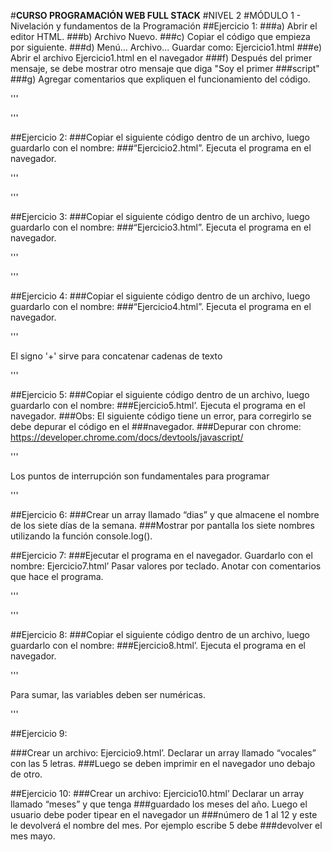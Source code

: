 #**CURSO PROGRAMACIÓN WEB FULL STACK**
#NIVEL 2
#MÓDULO 1 - Nivelación y fundamentos de la Programación
##Ejercicio 1:
###a) Abrir el editor HTML.
###b) Archivo Nuevo.
###c) Copiar el código que empieza por <!DOCTYPE html> siguiente.
###d) Menú... Archivo... Guardar como: Ejercicio1.html
###e) Abrir el archivo Ejercicio1.html en el navegador
###f) Después del primer mensaje, se debe mostrar otro mensaje que diga "Soy el primer
###script"
###g) Agregar comentarios que expliquen el funcionamiento del código.

'''<!DOCTYPE html>
<html>
<head>
<title>Ejercicio 1 </title>
</head>
<body>
<script>
document.writeln("Hola Mundo!");
</script>
</body>
</html>'''

##Ejercicio 2:
###Copiar el siguiente código dentro de un archivo, luego guardarlo con el nombre:
###“Ejercicio2.html”. Ejecuta el programa en el navegador.

'''<!DOCTYPE html>
<html>
<body>
<script>
let A, B;
A = 9;
B = 7;
resultado = A + B;
alert (`La suma de A+B es: ${resultado} ` );
alert (`La diferencia de A-B es: ${A-B} ` );
alert (`La multiplicación de AxB es: ${A*B} ` );
alert (`La división de A/B es: ${resultado=A/B} ` );
</script>
</body>
</html>'''

##Ejercicio 3:
###Copiar el siguiente código dentro de un archivo, luego guardarlo con el nombre:
###“Ejercicio3.html”. Ejecuta el programa en el navegador.

'''<!DOCTYPE html>
<html>
<body>
<script>
let num1=0;
let num2=0;
num1 = num1 + 3;
num2 = num2 + 7;
alert (`El primer numero ahora es ${num1} `);
alert (`El segundo numero ahora es ${num2} ` );
</script>
</body>
</html>'''

##Ejercicio 4:
###Copiar el siguiente código dentro de un archivo, luego guardarlo con el nombre:
###“Ejercicio4.html”. Ejecuta el programa en el navegador.

'''<html>
<body>
<script type="text/javascript">
const A = "Hola";
let B = " mundo!";
document.write("Constante A contiene " + A );
document.write("</br>");
document.write("Variable B contiene " + B );
document.write("</br>");
document.write(A + B );
</script>
<p>El signo '+' sirve para concatenar cadenas de texto</p>
</body>
</html>'''

##Ejercicio 5:
###Copiar el siguiente código dentro de un archivo, luego guardarlo con el nombre:
###Ejercicio5.html’. Ejecuta el programa en el navegador.
###Obs: El siguiente código tiene un error, para corregirlo se debe depurar el código en el
###navegador.
###Depurar con chrome: https://developer.chrome.com/docs/devtools/javascript/

'''<!DOCTYPE html>
<html><body>
<script type="text/javascript">
let a, b;
a = 3; b = 7;
resultado = a * b;
document.write(`Variable a contiene ${a} <br> ` );
document.write(`Variable b contiene ${b} <br> ` );
document.write(`El producto de a por b es ${result} `);
</script>
<p>Los puntos de interrupción son fundamentales para programar</p>
</body>
</html>'''

##Ejercicio 6:
###Crear un array llamado “dias” y que almacene el nombre de los siete días de la semana.
###Mostrar por pantalla los siete nombres utilizando la función console.log().

##Ejercicio 7:
###Ejecutar el programa en el navegador. Guardarlo con el nombre: Ejercicio7.html’ Pasar
valores por teclado. Anotar con comentarios que hace el programa.

'''<!DOCTYPE html>
<html>
<body>
<script>
let dato, resultado;
val1 = window.prompt("Introduce tu nombre", "...");
val2 = window.prompt("Introduce tu apellido", "...");
resultado = `Concatenado tu nombre y apellido es: ${val1} ${val2} ` ;
document.write(resultado);
</script>
</body>
</html>'''

##Ejercicio 8:
###Copiar el siguiente código dentro de un archivo, luego guardarlo con el nombre:
###Ejercicio8.html’. Ejecuta el programa en el navegador.

'''<!DOCTYPE html>
<html>
<head><meta charset="utf-8"></head>
<body>
<script>
let val1, val2, num1, num2;
val1 = window.prompt("Introduce primer número ?", "0");
num1 = parseInt(val1); // El método parseInt analiza un valor como una
cadena y devuelve el primer entero.
https://www.w3schools.com/jsref/jsref_parseint.asp
val2 = window.prompt("Introduce segundo número ?", "0");
num2 = parseInt(val2);
let resultado = num1 + num2;
document.write(`<br/> <br/> La suma es ${resultado} ` );
</script>
<p>Para sumar, las variables deben ser numéricas.</p>
</body>
</html>'''

##Ejercicio 9:

###Crear un archivo: Ejercicio9.html’. Declarar un array llamado “vocales” con las 5 letras.
###Luego se deben imprimir en el navegador uno debajo de otro.

##Ejercicio 10:
###Crear un archivo: Ejercicio10.html’ Declarar un array llamado “meses” y que tenga
###guardado los meses del año. Luego el usuario debe poder tipear en el navegador un
###número de 1 al 12 y este le devolverá el nombre del mes. Por ejemplo escribe 5 debe
###devolver el mes mayo.
